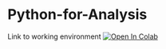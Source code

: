 # Python-for-Analysis

Link to working environment [![Open In Colab](https://colab.research.google.com/assets/colab-badge.svg)](https://github.com/sales-impact/Python-for-Analysis/blob/main/Working%20environment.ipynb)
